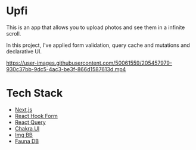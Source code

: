 # Upfi

This is an app that allows you to upload photos and see them in a infinite scroll.

In this project, I've applied form validation, query cache and mutations and declarative UI.

https://user-images.githubusercontent.com/50061559/205457979-930c37bb-9dc5-4ac3-be3f-866d1587613d.mp4

# Tech Stack

- [Next.js](https://nextjs.org/)
- [React Hook Form](https://react-hook-form.com/)
- [React Query](https://react-query-v3.tanstack.com/)
- [Chakra UI](https://chakra-ui.com/)
- [Img BB](https://imgbb.com/)
- [Fauna DB](https://fauna.com/)

